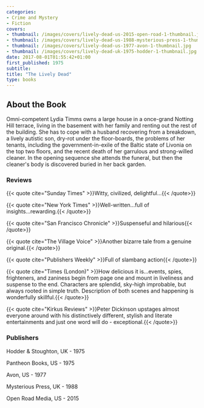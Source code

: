 ```yaml
---
categories:
- Crime and Mystery
- Fiction
covers:
- thumbnail: /images/covers/lively-dead-us-2015-open-road-1-thumbnail.jpg
- thumbnail: /images/covers/lively-dead-us-1988-mysterious-press-1-thumbnail.jpg
- thumbnail: /images/covers/lively-dead-us-1977-avon-1-thumbnail.jpg
- thumbnail: /images/covers/lively-dead-uk-1975-hodder-1-thumbnail.jpg
date: 2017-08-01T01:55:42+01:00
first_published: 1975
subtitle:
title: "The Lively Dead"
type: books
---
```


About the Book
--------------

Omni-competent Lydia Timms owns a large house in a once-grand Notting Hill terrace, living in the basement with her family and renting out the rest of the building. She has to cope with a husband recovering from a breakdown, a lively autistic son, dry-rot under the floor-boards, the problems of her tenants, including the government-in-exile of the Baltic state of Livonia on the top two floors, and the recent death of her garrulous and strong-willed cleaner. In the opening sequence she attends the funeral, but then the cleaner's body is discovered buried in her back garden.

### Reviews

{{< quote cite="Sunday Times" >}}Witty, civilized, delightful…{{< /quote>}}

{{< quote cite="New York Times" >}}Well-written...full of insights...rewarding.{{< /quote>}}

{{< quote cite="San Francisco Chronicle" >}}Suspenseful and hilarious{{< /quote>}}

{{< quote cite="The Village Voice" >}}Another bizarre tale from a genuine original.{{< /quote>}}

{{< quote cite="Publishers Weekly" >}}Full of slambang action{{< /quote>}}

{{< quote cite="Times (London)" >}}How delicious it is...events, spies, frighteners, and zaniness begin from page one and mount in liveliness and suspense to the end. Characters are splendid, sky-high improbable, but always rooted in simple truth. Description of both scenes and happening is wonderfully skillful.{{< /quote>}}

{{< quote cite="Kirkus Reviews" >}}Peter Dickinson upstages almost everyone around with his distinctively different, stylish and literate entertainments and just one word will do - exceptional.{{< /quote>}}

### Publishers
Hodder & Stoughton, UK - 1975

Pantheon Books, US - 1975

Avon, US - 1977

Mysterious Press, UK - 1988

Open Road Media, US - 2015
